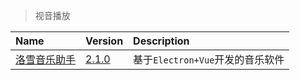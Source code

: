 > 视音播放

| Name               | Version          | Description                      |
| :----------------- | :--------------- | :------------------------------- |
| [洛雪音乐助手][LX] | [2.1.0][LX-Down] | 基于`Electron+Vue`开发的音乐软件 |

[LX]: https://github.com/lyswhut/lx-music-desktop '跳转主页'
[LX-Down]: https://lxmusic.toside.cn/download '跳转下载页'
